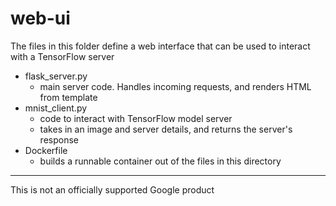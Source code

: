 # web-ui

The files in this folder define a web interface that can be used to interact with a TensorFlow server

- flask_server.py
  - main server code. Handles incoming requests, and renders HTML from template
- mnist_client.py
  - code to interact with TensorFlow model server
  - takes in an image and server details, and returns the server's response
- Dockerfile
  - builds a runnable container out of the files in this directory

---
This is not an officially supported Google product
